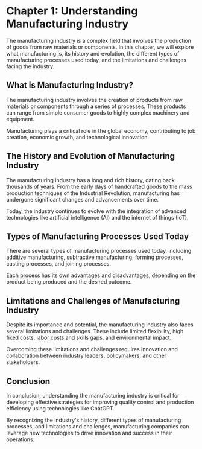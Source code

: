 Chapter 1: Understanding Manufacturing Industry
===============================================

The manufacturing industry is a complex field that involves the production of goods from raw materials or components. In this chapter, we will explore what manufacturing is, its history and evolution, the different types of manufacturing processes used today, and the limitations and challenges facing the industry.

What is Manufacturing Industry?
-------------------------------

The manufacturing industry involves the creation of products from raw materials or components through a series of processes. These products can range from simple consumer goods to highly complex machinery and equipment.

Manufacturing plays a critical role in the global economy, contributing to job creation, economic growth, and technological innovation.

The History and Evolution of Manufacturing Industry
---------------------------------------------------

The manufacturing industry has a long and rich history, dating back thousands of years. From the early days of handcrafted goods to the mass production techniques of the Industrial Revolution, manufacturing has undergone significant changes and advancements over time.

Today, the industry continues to evolve with the integration of advanced technologies like artificial intelligence (AI) and the internet of things (IoT).

Types of Manufacturing Processes Used Today
-------------------------------------------

There are several types of manufacturing processes used today, including additive manufacturing, subtractive manufacturing, forming processes, casting processes, and joining processes.

Each process has its own advantages and disadvantages, depending on the product being produced and the desired outcome.

Limitations and Challenges of Manufacturing Industry
----------------------------------------------------

Despite its importance and potential, the manufacturing industry also faces several limitations and challenges. These include limited flexibility, high fixed costs, labor costs and skills gaps, and environmental impact.

Overcoming these limitations and challenges requires innovation and collaboration between industry leaders, policymakers, and other stakeholders.

Conclusion
----------

In conclusion, understanding the manufacturing industry is critical for developing effective strategies for improving quality control and production efficiency using technologies like ChatGPT.

By recognizing the industry's history, different types of manufacturing processes, and limitations and challenges, manufacturing companies can leverage new technologies to drive innovation and success in their operations.
